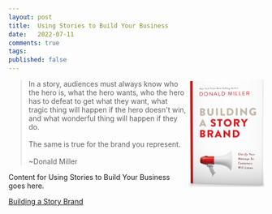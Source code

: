 ```yaml
---
layout: post
title:  Using Stories to Build Your Business
date:   2022-07-11
comments: true
tags: 
published: false
---
```

<img src="/images/building_a_story_brand.jpg" align="right" width="150" padding="20" alt="Building A Story Brand by Donald Miller" title="Building A Story Brand by Donald Miller" /> 

>In a story, audiences must always know who the hero is, what the hero wants, who the hero has to defeat to get what they want, what tragic thing will happen if the hero doesn't win, and what wonderful thing will happen if they do.<br/><br/>The same is true for the brand you represent.<br/><br/>~Donald Miller
 
<!--more-->

Content for Using Stories to Build Your Business goes here.
 
[Building a Story Brand](https://buildingastorybrand.com/)
